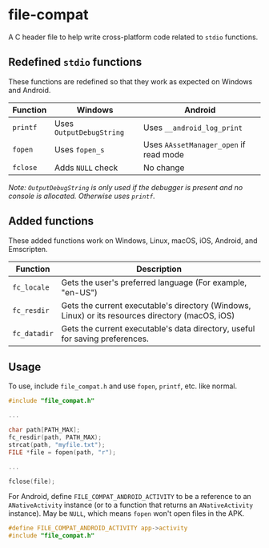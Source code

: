 # file-compat

A C header file to help write cross-platform code related to `stdio` functions.

## Redefined `stdio` functions
These functions are redefined so that they work as expected on Windows and Android.

| Function            | Windows                      | Android
|---------------------|------------------------------|----------------------------------------------
| `printf`            | Uses `OutputDebugString`     | Uses `__android_log_print`
| `fopen`             | Uses `fopen_s`               | Uses `AAssetManager_open` if read mode
| `fclose`            | Adds `NULL` check            | No change

*Note: `OutputDebugString` is only used if the debugger is present and no console is allocated. Otherwise uses `printf`.*


## Added functions
These added functions work on Windows, Linux, macOS, iOS, Android, and Emscripten.

| Function     | Description
|--------------|-----------------------------------------------------------------------------------
| `fc_locale`  | Gets the user's preferred language (For example, "en-US")
| `fc_resdir`  | Gets the current executable's directory (Windows, Linux) or its resources directory (macOS, iOS)
| `fc_datadir` | Gets the current executable's data directory, useful for saving preferences.

## Usage
To use, include `file_compat.h` and use `fopen`, `printf`, etc. like normal.

```C
#include "file_compat.h"

...

char path[PATH_MAX];
fc_resdir(path, PATH_MAX);
strcat(path, "myfile.txt");
FILE *file = fopen(path, "r");

...

fclose(file);
```

For Android, define `FILE_COMPAT_ANDROID_ACTIVITY` to be a reference to an `ANativeActivity` instance (or to a function that returns an `ANativeActivity` instance). May be `NULL`, which means `fopen` won't open files in the APK.

```C
#define FILE_COMPAT_ANDROID_ACTIVITY app->activity
#include "file_compat.h"
```
